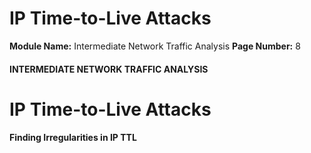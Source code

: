 <!--
 // Platform: Academy
// URL: https://academy.hackthebox.com/module/229/section/2457
// Platform Version: V1
// Module ID: 229
// Module Name: Intermediate Network Traffic Analysis
// Module Difficulty: Easy
// Section ID: 2457
// Section Title: IP Time-to-Live Attacks
// Page Title: Intermediate Network Traffic Analysis
// Page Number: 8
-->

# IP Time-to-Live Attacks

**Module Name:** Intermediate Network Traffic Analysis **Page Number:** 8

#### INTERMEDIATE NETWORK TRAFFIC ANALYSIS

# IP Time-to-Live Attacks

#### Finding Irregularities in IP TTL

####